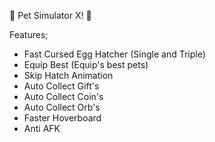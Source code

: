 🎃 Pet Simulator X! 🐾

Features;
- Fast Cursed Egg Hatcher (Single and Triple)
- Equip Best (Equip's best pets)
- Skip Hatch Animation
- Auto Collect Gift's
- Auto Collect Coin's
- Auto Collect Orb's
- Faster Hoverboard
- Anti AFK
